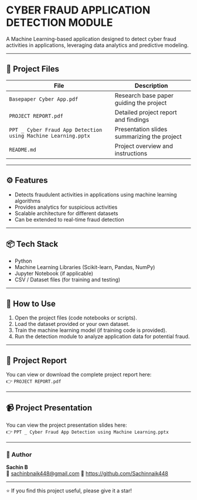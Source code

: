 # CYBER FRAUD APPLICATION DETECTION MODULE

A Machine Learning-based application designed to detect cyber fraud activities in applications, leveraging data analytics and predictive modeling.

---

## 📂 Project Files

| File | Description |
|------|-------------|
| `Basepaper Cyber App.pdf` | Research base paper guiding the project |
| `PROJECT REPORT.pdf` | Detailed project report and findings |
| `PPT _ Cyber Fraud App Detection using Machine Learning.pptx` | Presentation slides summarizing the project |
| `README.md` | Project overview and instructions |

---

## ⚙️ Features

- Detects fraudulent activities in applications using machine learning algorithms  
- Provides analytics for suspicious activities  
- Scalable architecture for different datasets  
- Can be extended to real-time fraud detection

---

## 📦 Tech Stack

- Python  
- Machine Learning Libraries (Scikit-learn, Pandas, NumPy)  
- Jupyter Notebook (if applicable)  
- CSV / Dataset files (for training and testing)

---

## 🧪 How to Use

1. Open the project files (code notebooks or scripts).  
2. Load the dataset provided or your own dataset.  
3. Train the machine learning model (if training code is provided).  
4. Run the detection module to analyze application data for potential fraud.  

---

## 📄 Project Report

You can view or download the complete project report here:  
👉 `PROJECT REPORT.pdf`

---

## 📹 Project Presentation

You can view the project presentation slides here:  
👉 `PPT _ Cyber Fraud App Detection using Machine Learning.pptx`

---

### 🧠 Author

**Sachin B**  
📧 sachinbnaik448@gmail.com
💼 https://github.com/Sachinnaik448

---

⭐ If you find this project useful, please give it a star!
